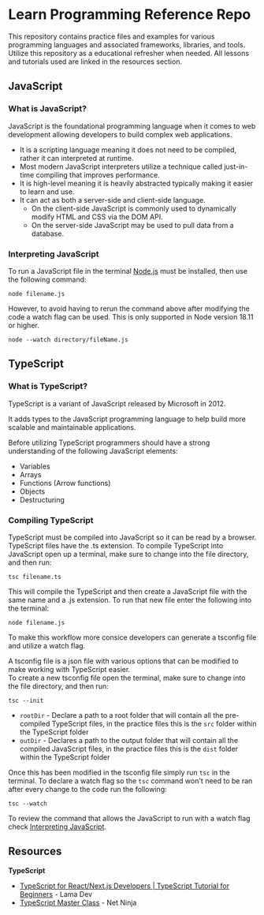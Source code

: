 # Learn Programming Reference Repo
This repository contains practice files and examples for various programming languages and associated frameworks, libraries, and tools. 
Utilize this repository as a educational refresher when needed. 
All lessons and tutorials used are linked in the resources section. 

## JavaScript 
### What is JavaScript?
JavaScript is the foundational programming language when it comes to web development allowing developers to build complex web applications. 
* It is a scripting language meaning it does not need to be compiled, rather it can interpreted at runtime. 
* Most modern JavaScript interpreters utilize a technique called just-in-time compiling that improves performance.
* It is high-level meaning it is heavily abstracted typically making it easier to learn and use. 
* It can act as both a server-side and client-side language.
    * On the client-side JavaScript is commonly used to dynamically modify HTML and CSS via the DOM API.
    * On the server-side JavaScript may be used to pull data from a database. 

### Interpreting JavaScript
To run a JavaScript file in the terminal [Node.js](https://nodejs.org/en) must be installed, then use the following command:
```
node filename.js
```

However, to avoid having to rerun the command above after modifying the code a watch flag can be used. 
This is only supported in Node version 18.11 or higher. 
```
node --watch directory/fileName.js
```

## TypeScript
### What is TypeScript?
TypeScript is a variant of JavaScript released by Microsoft in 2012.

It adds types to the JavaScript programming language to help build more scalable and maintainable applications.

Before utilizing TypeScript programmers should have a strong understanding of the following JavaScript elements:
* Variables 
* Arrays
* Functions (Arrow functions)
* Objects
* Destructuring 

### Compiling TypeScript
TypeScript must be compiled into JavaScript so it can be read by a browser. 
TypeScript files have the .ts extension.
To compile TypeScript into JavaScript open up a terminal, make sure to change into the file directory, and then run:
```
tsc filename.ts
```
This will compile the TypeScript and then create a JavaScript file with the same name and a .js extension. 
To run that new file enter the following into the terminal:
```
node filename.js
```

To make this workflow more consice developers can generate a tsconfig file and utilize a watch flag. 

A tsconfig file is a json file with various options that can be modified to make working with TypeScript easier.  
To create a new tsconfig file open the terminal, make sure to change into the file directory, and then run:
```
tsc --init
```
* `rootDir` - Declare a path to a root folder that will contain all the pre-compiled TypeScript files, in the practice files this is the `src` folder within the TypeScript folder
* `outDir` - Declares a path to the output folder that will contain all the compiled JavaScript files, in the practice files this is the `dist` folder within the TypeScript folder

Once this has been modified in the tsconfig file simply run `tsc` in the terminal. 
To declare a watch flag so the `tsc` command won't need to be ran after every change to the code run the following:
```
tsc --watch
```
To review the command that allows the JavaScript to run with a watch flag check [Interpreting JavaScript](#interpreting-javascript).

## Resources
**TypeScript**
* [TypeScript for React/Next.js Developers | TypeScript Tutorial for Beginners](https://www.youtube.com/watch?v=WlxcujsvcIY) - Lama Dev
* [TypeScript Master Class]() - Net Ninja
